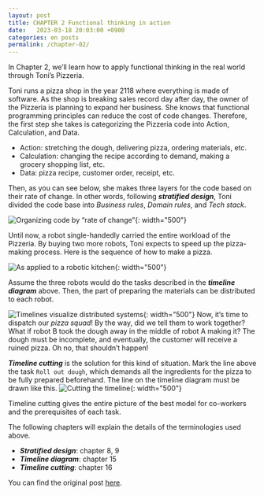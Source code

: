 ```yaml
---
layout: post
title: CHAPTER 2 Functional thinking in action
date:   2023-03-18 20:03:00 +0900
categories: en posts
permalink: /chapter-02/
---
```


In Chapter 2, we’ll learn how to apply functional thinking in the real world through Toni’s Pizzeria.

Toni runs a pizza shop in the year 2118 where everything is made of software. As the shop is breaking sales record day after day, the owner of the Pizzeria is planning to expand her business. She knows that functional programming principles can reduce the cost of code changes. Therefore, the first step she takes is categorizing the Pizzeria code into Action, Calculation, and Data.

- Action: stretching the dough, delivering pizza, ordering materials, etc.
- Calculation:  changing the recipe according to demand, making a grocery shopping list, etc.
- Data: pizza recipe, customer order, receipt, etc.

Then, as you can see below, she makes three layers for the code based on their rate of change. In other words, following ***stratified design***, Toni divided the code base into *Business rules*, *Domain rules*, and *Tech stack*.

![Organizing code by “rate of change”](https://drek4537l1klr.cloudfront.net/normand/Figures/f0020-01.jpg){: width="500"}

Until now, a robot single-handedly carried the entire workload of the Pizzeria. By buying two more robots, Toni expects to speed up the pizza-making process. Here is the sequence of how to make a pizza.

![As applied to a robotic kitchen](https://drek4537l1klr.cloudfront.net/normand/Figures/f0021-01.jpg){: width="500"}

Assume the three robots would do the tasks described in the ***timeline diagram*** above. Then, the part of preparing the materials can be distributed to each robot.

![Timelines visualize distributed systems](https://drek4537l1klr.cloudfront.net/normand/Figures/f0022-01.jpg){: width="500"}
Now, it’s time to dispatch our *pizza squad*! By the way, did we tell them to work together? What if robot B took the dough away in the middle of robot A making it? The dough must be incomplete, and eventually, the customer will receive a ruined pizza. Oh no, that shouldn’t happen!

***Timeline cutting*** is the solution for this kind of situation. Mark the line above the task `Roll out dough`, which demands all the ingredients for the pizza to be fully prepared beforehand. The line on the timeline diagram must be drawn like this.
![Cutting the timeline](https://drek4537l1klr.cloudfront.net/normand/Figures/f0025-02.jpg){: width="500"}

Timeline cutting gives the entire picture of the best model for co-workers and the prerequisites of each task.

The following chapters will explain the details of the terminologies used above.


- ***Stratified design***: chapter 8, 9
- ***Timeline diagram***: chapter 15
- ***Timeline cutting***: chapter 16


You can find the original post [here](https://livebook.manning.com/book/grokking-simplicity/chapter-2/).